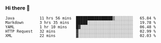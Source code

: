### Hi there 👋

<!--
**urzz/urzz** is a ✨ _special_ ✨ repository because its `README.md` (this file) appears on your GitHub profile.

Here are some ideas to get you started:

- 🔭 I’m currently working on ...
- 🌱 I’m currently learning ...
- 👯 I’m looking to collaborate on ...
- 🤔 I’m looking for help with ...
- 💬 Ask me about ...
- 📫 How to reach me: ...
- 😄 Pronouns: ...
- ⚡ Fun fact: ...
-->

<!--START_SECTION:waka-->
```text
Java           11 hrs 56 mins  ████████████████▒░░░░░░░░   65.84 % 
Markdown       3 hrs 35 mins   █████░░░░░░░░░░░░░░░░░░░░   19.78 % 
YAML           1 hr 10 mins    █▓░░░░░░░░░░░░░░░░░░░░░░░   06.48 % 
HTTP Request   32 mins         ▓░░░░░░░░░░░░░░░░░░░░░░░░   02.99 % 
XML            22 mins         ▓░░░░░░░░░░░░░░░░░░░░░░░░   02.03 % 
```
<!--END_SECTION:waka-->
